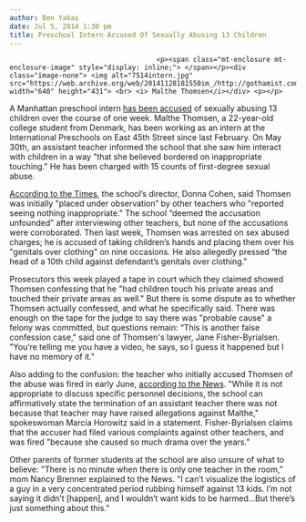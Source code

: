 ```yaml
---
author: Ben Yakas
date: Jul 5, 2014 1:30 pm
title: Preschool Intern Accused Of Sexually Abusing 13 Children
---
```


	
										<p><span class="mt-enclosure mt-enclosure-image" style="display: inline;"> </span></p><div class="image-none"> <img alt="7514intern.jpg" src="https://web.archive.org/web/20141128181550im_/http://gothamist.com/attachments/byakas/7514intern.jpg" width="640" height="431"> <br> <i> Malthe Thomsen</i></div> <p></p>

<p>A Manhattan preschool intern <a href="https://web.archive.org/web/20141128181550/http://nypost.com/2014/07/03/preschool-intern-accused-of-making-kids-touch-his-genitals/">has been accused</a> of sexually abusing 13 children over the course of one week. Malthe Thomsen, a 22-year-old college student from Denmark, has been working as an intern at the International Preschools on East 45th Street since last February. On May 30th, an assistant teacher informed the school that she saw him interact with children in a way &quot;that she believed bordered on inappropriate touching.&quot; He has been charged with 15 counts of first-degree sexual abuse.</p>

<p><a href="https://web.archive.org/web/20141128181550/http://www.nytimes.com/2014/07/04/nyregion/preschool-intern-accused-of-sex-abuse-can-be-kept-in-jail-judge-says.html?ref=nyregion&amp;_r=1">According to the Times</a>, the school&#x2019;s director, Donna Cohen, said Thomsen was initially &quot;placed under observation&#x201D; by other teachers who &quot;reported seeing nothing inappropriate.&quot; The school &#x201C;deemed the accusation unfounded&#x201D; after interviewing other teachers, but none of the accusations were corroborated. Then last week, Thomsen was arrested on sex abused charges; he is accused of taking children&#x2019;s hands and placing them over his &quot;genitals over clothing&quot; on nine occasions. He also allegedly pressed &#x201C;the head of a 10th child against defendant&#x2019;s genitals over clothing.&quot;</p>

<p>Prosecutors this week played a tape in court which they claimed showed Thomsen confessing that he &quot;had children touch his private areas and touched their private areas as well.&quot; But there is some dispute as to whether Thomsen actually confessed, and what he specifically said. There was enough on the tape for the judge to say there was &quot;probable cause&quot; a felony was committed, but questions remain: &#x201C;This is another false confession case,&quot; said one of Thomsen&apos;s lawyer, Jane Fisher-Byrialsen. &quot;You&#x2019;re telling me you have a video, he says, so I guess it happened but I have no memory of it.&quot;</p>

<p>Also adding to the confusion: the teacher who initially accused Thomsen of the abuse was fired in early June, <a href="https://web.archive.org/web/20141128181550/http://www.nydailynews.com/new-york/nyc-crime/woman-reported-intern-abusing-midtown-preschoolers-fired-article-1.1855612">according to the News</a>. &quot;While it is not appropriate to discuss specific personnel decisions, the school can affirmatively state the termination of an assistant teacher there was not because that teacher may have raised allegations against Malthe,&quot; spokeswoman Marcia Horowitz said in a statement. Fisher-Byrialsen claims that the accuser had filed various complaints against other teachers, and was fired &quot;because she caused so much drama over the years.&quot;</p>

<p>Other parents of former students at the school are also unsure of what to believe: &quot;There is no minute when there is only one teacher in the room,&#x201D; mom Nancy Brenner explained to the News. &quot;I can&#x2019;t visualize the logistics of a guy in a very concentrated period rubbing himself against 13 kids. I&#x2019;m not saying it didn&#x2019;t [happen], and I wouldn&#x2019;t want kids to be harmed...But there&#x2019;s just something about this.&quot;</p>					
										
									
				